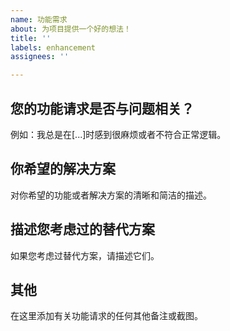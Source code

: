 ```yaml
---
name: 功能需求
about: 为项目提供一个好的想法！
title: ''
labels: enhancement
assignees: ''

---
```


## 您的功能请求是否与问题相关？

例如：我总是在[...]时感到很麻烦或者不符合正常逻辑。


## 你希望的解决方案
对你希望的功能或者解决方案的清晰和简洁的描述。


## 描述您考虑过的替代方案
如果您考虑过替代方案，请描述它们。

## 其他
在这里添加有关功能请求的任何其他备注或截图。
